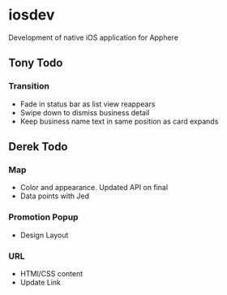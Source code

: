 # iosdev
Development of native iOS application for Apphere

## Tony Todo

### Transition
* Fade in status bar as list view reappears
* Swipe down to dismiss business detail
* Keep business name text in same position as card expands

## Derek Todo

### Map
* Color and appearance. Updated API on final
* Data points with Jed

### Promotion Popup
* Design Layout

### URL
* HTMl/CSS content
* Update Link
